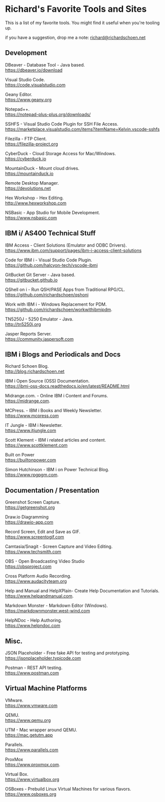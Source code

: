 # Richard's Favorite Tools and Sites
This is a list of my favorite tools. You might find it useful when you're tooling up.  

if you have a suggestion, drop me a note: richard@richardschoen.net

## Development

DBeaver - Database Tool - Java based.   
https://dbeaver.io/download

Visual Studio Code.   
https://code.visualstudio.com

Geany Editor.  
https://www.geany.org

Notepad++.  
https://notepad-plus-plus.org/downloads/

SSHFS - Visual Studio Code Plugin for SSH File Access.  
https://marketplace.visualstudio.com/items?itemName=Kelvin.vscode-sshfs

Filezilla - FTP Client.  
https://filezilla-project.org

CyberDuck - Cloud Storage Access for Mac/Windows.  
https://cyberduck.io

MountainDuck - Mount cloud drives.  
https://mountainduck.io

Remote Desktop Manager.  
https://devolutions.net

Hex Workshop - Hex Editing.  
http://www.hexworkshop.com

NSBasic - App Studio for Mobile Development.  
https://www.nsbasic.com


## IBM i/ AS400 Technical Stuff

IBM Access - Client Solutions (Emulator and ODBC Drivers).  
https://www.ibm.com/support/pages/ibm-i-access-client-solutions

Code for IBM i - Visual Studio Code Plugin.   
https://github.com/halcyon-tech/vscode-ibmi

GitBucket Git Server - Java based.  
https://gitbucket.github.io

QShell on i - Run QSH/PASE Apps from Traditional RPG/CL.  
https://github.com/richardschoen/qshoni

Work with IBM i - Windows Replacement for PDM.  
https://github.com/richardschoen/workwithibmipdm. 

TN5250J - 5250 Emulator - Java.  
http://tn5250j.org 

Jasper Reports Server.  
https://community.jaspersoft.com


## IBM i Blogs and Periodicals and Docs

Richard Schoen Blog.  
http://blog.richardschoen.net

IBM i Open Source (OSS) Documentation.  
https://ibmi-oss-docs.readthedocs.io/en/latest/README.html

Midrange.com. - Online IBM i Content and Forums.  
https://midrange.com.  

MCPress. - IBM i Books and Weekly Newsletter.  
https://www.mcpress.com

IT Jungle - IBM i Newsletter.  
https://www.itjungle.com

Scott Klement - IBM i related articles and content.  
https://www.scottklement.com

Built on Power  
https://builtonpower.com  

Simon Hutchinson - IBM i on Power Technical Blog.  
https://www.rpgpgm.com.  


## Documentation / Presentation

Greenshot Screen Capture.  
https://getgreenshot.org

Draw.io Diagramming    
https://drawio-app.com

Record Screen, Edit and Save as GIF.  
https://www.screentogif.com

Camtasia/Snagit - Screen Capture and Video Editing.   
https://www.techsmith.com

OBS - Open Broadcasting Video Studio   
https://obsproject.com

Cross Platform Audio Recording.  
https://www.audacityteam.org 

Help and Manual and HelpXPlain- Create Help Documentation and Tutorials.  
https://www.helpandmanual.com. 

Markdown Monster - Markdown Editor (Windows).   
https://markdownmonster.west-wind.com

HelpNDoc - Help Authoring.  
https://www.helpndoc.com

## Misc.  

JSON Placeholder - Free fake API for testing and prototyping.   
https://jsonplaceholder.typicode.com

Postman - REST API testing.  
https://www.postman.com

## Virtual Machine Platforms 

VMware.  
https://www.vmware.com

QEMU.  
https://www.qemu.org

UTM - Mac wrapper around QEMU.  
https://mac.getutm.app

Parallels.  
https://www.parallels.com

ProxMox   
https://www.proxmox.com.  

Virtual Box.  
https://www.virtualbox.org

OSBoxes - Prebuild Linux Virtual Machines for various flavors.  
https://www.osboxes.org 


